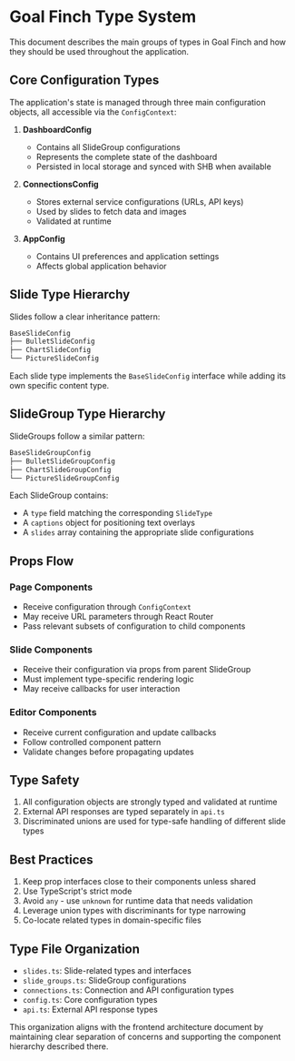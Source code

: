 # Goal Finch Type System

This document describes the main groups of types in Goal Finch and how they should be used throughout the application.

## Core Configuration Types

The application's state is managed through three main configuration objects, all accessible via the `ConfigContext`:

1. **DashboardConfig**
   - Contains all SlideGroup configurations
   - Represents the complete state of the dashboard
   - Persisted in local storage and synced with SHB when available

2. **ConnectionsConfig**
   - Stores external service configurations (URLs, API keys)
   - Used by slides to fetch data and images
   - Validated at runtime

3. **AppConfig**
   - Contains UI preferences and application settings
   - Affects global application behavior

## Slide Type Hierarchy

Slides follow a clear inheritance pattern:

```typescript
BaseSlideConfig
├── BulletSlideConfig
├── ChartSlideConfig
└── PictureSlideConfig
```

Each slide type implements the `BaseSlideConfig` interface while adding its own specific content type.

## SlideGroup Type Hierarchy

SlideGroups follow a similar pattern:

```typescript
BaseSlideGroupConfig
├── BulletSlideGroupConfig
├── ChartSlideGroupConfig
└── PictureSlideGroupConfig
```

Each SlideGroup contains:
- A `type` field matching the corresponding `SlideType`
- A `captions` object for positioning text overlays
- A `slides` array containing the appropriate slide configurations

## Props Flow

### Page Components
- Receive configuration through `ConfigContext`
- May receive URL parameters through React Router
- Pass relevant subsets of configuration to child components

### Slide Components
- Receive their configuration via props from parent SlideGroup
- Must implement type-specific rendering logic
- May receive callbacks for user interaction

### Editor Components
- Receive current configuration and update callbacks
- Follow controlled component pattern
- Validate changes before propagating updates

## Type Safety

1. All configuration objects are strongly typed and validated at runtime
2. External API responses are typed separately in `api.ts`
3. Discriminated unions are used for type-safe handling of different slide types

## Best Practices

1. Keep prop interfaces close to their components unless shared
2. Use TypeScript's strict mode
3. Avoid `any` - use `unknown` for runtime data that needs validation
4. Leverage union types with discriminants for type narrowing
5. Co-locate related types in domain-specific files

## Type File Organization

- `slides.ts`: Slide-related types and interfaces
- `slide_groups.ts`: SlideGroup configurations
- `connections.ts`: Connection and API configuration types
- `config.ts`: Core configuration types
- `api.ts`: External API response types

This organization aligns with the frontend architecture document by maintaining clear separation of concerns and supporting the component hierarchy described there.
